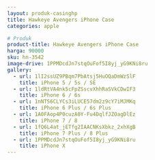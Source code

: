 ```yaml
---
layout: produk-casinghp
title: Hawkeye Avengers iPhone Case
categories: apple

# Produk
product-title: Hawkeye Avengers iPhone Case
harga: 90000
sku: hn-3542
image-drive: 1PPMDcdJn7stqOuFof5I8yj_yG9KNi8ru
gallery:
  - url: 1lI2ssUZ9PBqm7PbAtsj5HuOQaDmWzSlF
    title: iPhone 5 / 5s / SE
  - url: 1ldRtVA4nk5cFpZSscvXhhRaSVkCDwIF3
    title: iPhone 6 / 6s
  - url: 1nNTS6CLYCs3iLUCE57dm2z9cY7iMJMKq
    title: iPhone 6 Plus / 6s Plus
  - url: 1A0FAop4P0cuzA0Y-Fu4DqlfJZOagDlEz
    title: iPhone 7 / 8
  - url: 1fQ6L4at_jETfg2IAACNKsXbkz_2xhXgB
    title: iPhone 7 Plus / 8 Plus
  - url: 1PPMDcdJn7stqOuFof5I8yj_yG9KNi8ru
    title: iPhone X
---
```

